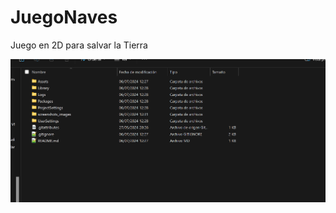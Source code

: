 # JuegoNaves
Juego en 2D para salvar la Tierra

![Alt text](https://github.com/Marco0705/JuegoNaves/blob/main/screenshots_images/Juegoprueba.png?raw=true)
